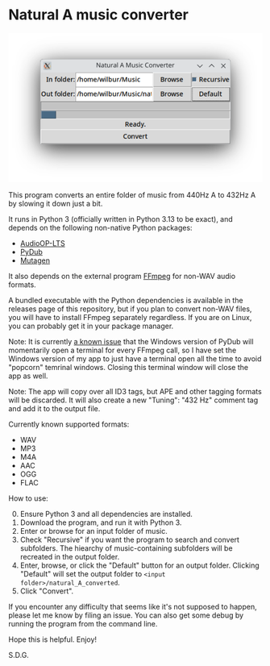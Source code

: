 # Natural A music converter

![Screenshot](main_window_screenshot.png "The main app window")

This program converts an entire folder of music from 440Hz A to 432Hz A by slowing it down just a bit.

It runs in Python 3 (officially written in Python 3.13 to be exact), and depends on the following non-native Python packages:
- [AudioOP-LTS](https://pypi.org/project/audioop-lts/)
- [PyDub](https://pypi.org/project/pydub/)
- [Mutagen](https://pypi.org/project/mutagen/)

It also depends on the external program [FFmpeg](https://ffmpeg.org/) for non-WAV audio formats.

A bundled executable with the Python dependencies is available in the releases page of this repository, but if you plan to convert non-WAV files, you will have to install FFmpeg separately regardless. If you are on Linux, you can probably get it in your package manager.

Note: It is currently [a known issue](https://github.com/jiaaro/pydub/issues/586) that the Windows version of PyDub will momentarily open a terminal for every FFmpeg call, so I have set the Windows version of my app to just have a terminal open all the time to avoid "popcorn" temrinal windows. Closing this terminal window will close the app as well.

Note: The app will copy over all ID3 tags, but APE and other tagging formats will be discarded. It will also create a new "Tuning": "432 Hz" comment tag and add it to the output file.

Currently known supported formats:
- WAV
- MP3
- M4A
- AAC
- OGG
- FLAC

How to use:

0) Ensure Python 3 and all dependencies are installed.
1) Download the program, and run it with Python 3.
2) Enter or browse for an input folder of music.
3) Check "Recursive" if you want the program to search and convert subfolders. The hiearchy of music-containing subfolders will be recreated in the output folder.
4) Enter, browse, or click the "Default" button for an output folder. Clicking "Default" will set the output folder to `<input folder>/natural_A_converted`.
5) Click "Convert".

If you encounter any difficulty that seems like it's not supposed to happen, please let me know by filing an issue. You can also get some debug by running the program from the command line.

Hope this is helpful. Enjoy!

S.D.G.
